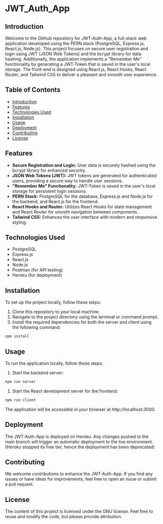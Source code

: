 # JWT_Auth_App

## Introduction

Welcome to the GitHub repository for JWT-Auth-App, a full-stack web application developed using the PERN stack (PostgreSQL, Express.js, React.js, Node.js). This project focuses on secure user registration and login using JWT (JSON Web Tokens) and the bcrypt library for data hashing. Additionally, the application implements a "Remember Me" functionality by generating a JWT-Token that is saved in the user's local storage. The front-end is designed using React.js, React Hooks, React Router, and Tailwind CSS to deliver a pleasant and smooth user experience.

## Table of Contents

- [Introduction](#introduction)
- [Features](#features)
- [Technologies Used](#technologies-used)
- [Installation](#installation)
- [Usage](#usage)
- [Deployment](#deployment)
- [Contributing](#contributing)
- [License](#license)

## Features

- **Secure Registration and Login:** User data is securely hashed using the bcrypt library for enhanced security.
- **JSON Web Tokens (JWT):** JWT tokens are generated for authenticated users, providing a secure way to handle user sessions.
- **"Remember Me" Functionality:** JWT-Token is saved in the user's local storage for persistent login sessions.
- **PERN Stack:** PostgreSQL for the database, Express.js and Node.js for the backend, and React.js for the frontend.
- **React Hooks and Router:** Utilizes React Hooks for state management and React Router for smooth navigation between components.
- **Tailwind CSS:** Enhances the user interface with modern and responsive styling.

## Technologies Used

- PostgreSQL
- Express.js
- React.js
- Node.js
- Postman (for API testing)
- Heroku (for deployment)

## Installation

To set up the project locally, follow these steps:

1. Clone this repository to your local machine.
2. Navigate to the project directory using the terminal or command prompt.
3. Install the required dependencies for both the server and client using the following command:

```bash
npm install
```

## Usage

To run the application locally, follow these steps:

1. Start the backend server:

```bash
npm run server
```

1. Start the React development server for the frontend:

```bash
npm run client
```

The application will be accessible in your browser at http://localhost:3000.

## Deployment

The JWT-Auth-App is deployed on Heroku. Any changes pushed to the main branch will trigger an automatic deployment to the live environment. (Heroku stopped its free tier, hence the deployment has been deprecated)


## Contributing

We welcome contributions to enhance the JWT-Auth-App. If you find any issues or have ideas for improvements, feel free to open an issue or submit a pull request.


## License

The content of this project is licensed under the GNU license. Feel free to reuse and modify the code, but please provide attribution.

